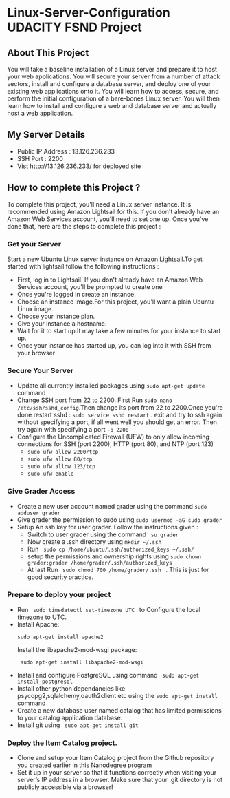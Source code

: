 # Linux-Server-Configuration UDACITY FSND Project

## About This Project 
You will take a baseline installation of a Linux server and prepare it to host your web applications. You will secure your server from a number of attack vectors, install and configure a database server, and deploy one of your existing web applications onto it.
You will learn how to access, secure, and perform the initial configuration of a bare-bones Linux server. You will then learn how to install and configure a web and database server and actually host a web application.

## My Server Details 
<ul>
<li> Public IP Address : 13.126.236.233 </li>
<li> SSH Port : 2200 </li>
<li> Vist http://13.126.236.233/ for deployed site </li>
</ul>

## How to complete this Project ?

To complete this project, you'll need a Linux server instance. It is recommended using Amazon Lightsail for this. If you don't already have an Amazon Web Services account, you'll need to set one up. Once you've done that, here are the steps to complete this project :


### Get your Server

Start a new Ubuntu Linux server instance on Amazon Lightsail.To get started with lightsail follow the following instructions :
<ul>
<li> First, log in to Lightsail. If you don't already have an Amazon Web Services account, you'll be prompted to create one</li>
<li> Once you're logged in create an instance. </li>
<li> Choose an instance image.For this project, you'll want a plain Ubuntu Linux image.</li>
<li> Choose your instance plan.</li>
<li> Give your instance a hostname. </li>
<li> Wait for it to start up.It may take a few minutes for your instance to start up.</li>
<li> Once your instance has started up, you can log into it with SSH from your browser </li>
</ul>


### Secure Your Server

<ul>
<li>Update all currently installed packages using 
<code>sudo apt-get update</code> command</li>

<li>Change SSH port from 22 to 2200. First Run <code>sudo nano /etc/ssh/sshd_config</code>.Then change its port from 22 to 2200.Once you're done restart sshd : <code>sudo service sshd restart</code> . exit and try to ssh again without specifying a port, if all went well you should get an error. Then try again with specifying a port <code>-p 2200</code></li>

<li> Configure the Uncomplicated Firewall (UFW) to only allow incoming connections for SSH (port 2200), HTTP (port 80), and NTP (port 123)
<ul>
<li><code>sudo ufw allow 2200/tcp</code></li>
<li><code>sudo ufw allow 80/tcp</code></li>
<li><code>sudo ufw allow 123/tcp</code></li>
<li><code>sudo ufw enable</code></li>
</ul>
</li>
</ul>


### Give Grader Access

<ul>
<li> Create a new user account named grader using the command <code>sudo adduser grader</code></li>
<li>  Give grader the permission to sudo using <code>sudo usermod -aG sudo grader</code></li>
<li> Setup An ssh key for user grader. Follow the instructions given :
<ul>
<li> Switch to user grader using the command <code> su grader </code></li>
<li> Now create a .ssh directory using <code>mkdir ~/.ssh</code> </li>
<li> Run <code> sudo cp /home/ubuntu/.ssh/authorized_keys ~/.ssh/ </code> </li>
<li> setup the permissions and ownership rights using <code>sudo chown grader:grader /home/grader/.ssh/authorized_keys</code></li>
<li> At last Run <code> sudo chmod 700 /home/grader/.ssh </code> . This is just for good security practice. </li>
</ul></ul>


### Prepare to deploy your project
<ul>
<li> Run <code> sudo timedatectl set-timezone UTC </code> to Configure the local timezone to UTC.</li>
<li>Install Apache:

<code>sudo apt-get install apache2</code>

Install the libapache2-mod-wsgi package:

<code> sudo apt-get install libapache2-mod-wsgi </code>
</li>
<li> Install and configure PostgreSQL using command <code> sudo apt-get install postgresql </code></li>
<li> Install other python dependancies like psycopg2,sqlalchemy,oauth2client etc using the <code>sudo apt-get install</code> command</li>
<li> Create a new database user named catalog that has limited permissions to your catalog application database. </li>
<li> Install git using <code> sudo apt-get install git </code>
</ul>

### Deploy the Item Catalog project.
<ul>
<li> Clone and setup your Item Catalog project from the Github repository you created earlier in this Nanodegree program </li>
<li> Set it up in your server so that it functions correctly when visiting your server’s IP address in a browser. Make sure that your .git directory is not publicly accessible via a browser! </li>

</ul>
